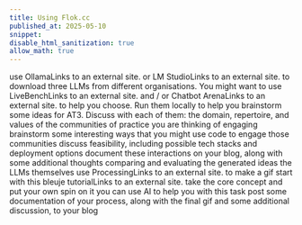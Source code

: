 ```yaml
---
title: Using Flok.cc
published_at: 2025-05-10
snippet:
disable_html_sanitization: true
allow_math: true
---
```


use OllamaLinks to an external site. or LM StudioLinks to an external site. to download three LLMs from different organisations. You might want to use LiveBenchLinks to an external site. and / or Chatbot ArenaLinks to an external site. to help you choose. Run them locally to help you brainstorm some ideas for AT3. Discuss with each of them:
the domain, repertoire, and values of the communities of practice you are thinking of engaging
brainstorm some interesting ways that you might use code to engage those communities
discuss feasibility, including possible tech stacks and deployment options
document these interactions on your blog, along with some additional thoughts comparing and evaluating
the generated ideas
the LLMs themselves
use ProcessingLinks to an external site. to make a gif
start with this bleuje tutorialLinks to an external site.
take the core concept and put your own spin on it
you can use AI to help you with this task
post some documentation of your process, along with the final gif and some additional discussion, to your blog
